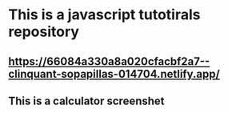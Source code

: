 # This is a javascript tutotirals repository

## https://66084a330a8a020cfacbf2a7--clinquant-sopapillas-014704.netlify.app/
## This is a calculator screenshet
